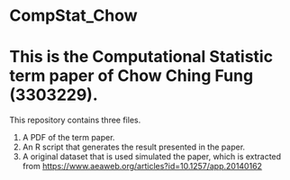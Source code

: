 # CompStat_Chow

# This is the Computational Statistic term paper of Chow Ching Fung (3303229). 
This repository contains three files. 
1) A PDF of the term paper. 
2) An R script that generates the result presented in the paper. 
3) A original dataset that is used simulated the paper, which is extracted from https://www.aeaweb.org/articles?id=10.1257/app.20140162

